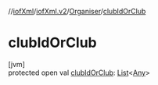 //[iofXml](../../../index.md)/[iofXml.v2](../index.md)/[Organiser](index.md)/[clubIdOrClub](club-id-or-club.md)

# clubIdOrClub

[jvm]\
protected open val [clubIdOrClub](club-id-or-club.md): [List](https://docs.oracle.com/javase/8/docs/api/java/util/List.html)<[Any](https://kotlinlang.org/api/latest/jvm/stdlib/kotlin/-any/index.html)>

